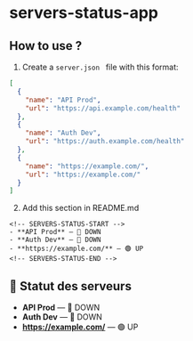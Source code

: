 # servers-status-app

## How to use ?
1. Create a `server.json ` file with this format:
```json
[
  {
    "name": "API Prod",
    "url": "https://api.example.com/health"
  },
  {
    "name": "Auth Dev",
    "url": "https://auth.example.com/health"
  },
  {
    "name": "https://example.com/",
    "url": "https://example.com/"
  }
]
```

2. Add this section in README.md
```
<!-- SERVERS-STATUS-START -->
- **API Prod** — 🔴 DOWN
- **Auth Dev** — 🔴 DOWN
- **https://example.com/** — 🟢 UP
<!-- SERVERS-STATUS-END -->
```

## 📡 Statut des serveurs

<!-- SERVERS-STATUS-START -->
- **API Prod** — 🔴 DOWN
- **Auth Dev** — 🔴 DOWN
- **https://example.com/** — 🟢 UP
<!-- SERVERS-STATUS-END -->
